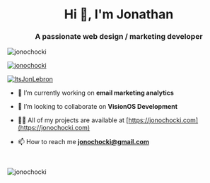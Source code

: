 <h1 align="center">Hi 👋, I'm Jonathan</h1>
<h3 align="center">A passionate web design / marketing developer</h3>

<p align="left"> <img src="https://komarev.com/ghpvc/?username=jonochocki&label=Profile%20views&color=0e75b6&style=flat" alt="jonochocki" /> </p>

<p align="left"> <a href="https://github.com/ryo-ma/github-profile-trophy"><img src="https://github-profile-trophy.vercel.app/?username=jonochocki" alt="jonochocki" /></a> </p>

<p align="left"> <a href="https://twitter.com/ItsJonLebron" target="blank"><img src="https://img.shields.io/twitter/follow/ItsJonLebron?logo=twitter&style=for-the-badge" alt="ItsJonLebron" /></a> </p>

- 🔭 I’m currently working on **email marketing analytics**

- 👯 I’m looking to collaborate on **VisionOS Development**

- 👨‍💻 All of my projects are available at [https://jonochocki.com](https://jonochocki.com)

- 📫 How to reach me **jonochocki@gmail.com**

<br>
<p><img align="center" src="https://github-readme-stats.vercel.app/api/top-langs?username=jonochocki&show_icons=true&locale=en&layout=compact" alt="jonochocki" /></p>
